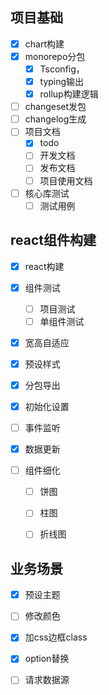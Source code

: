 ## 项目基础
- [x] chart构建
- [x] monorepo分包
  - [x] Tsconfig，
  - [x] typing输出
  - [x] rollup构建逻辑
- [ ] changeset发包
- [ ] changelog生成
- [ ] 项目文档
  - [x] todo
  - [ ] 开发文档
  - [ ] 发布文档
  - [ ] 项目使用文档
- [ ] 核心库测试
  - [ ] 测试用例

## react组件构建

- [x] react构建
- [x] 组件测试
  - [ ] 项目测试
  - [ ] 单组件测试
- [x] 宽高自适应

- [x] 预设样式

- [x] 分包导出

- [x] 初始化设置

- [ ] 事件监听

- [x] 数据更新

- [ ] 组件细化

  - [ ] 饼图

  - [ ] 柱图

  - [ ] 折线图

## 业务场景

- [x] 预设主题
- [ ] 修改颜色
- [x] 加css边框class
- [x] option替换
- [ ] 请求数据源

